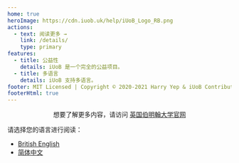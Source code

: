 ```yaml
---
home: true
heroImage: https://cdn.iuob.uk/help/iUoB_Logo_RB.png
actions:
  - text: 阅读更多 →
    link: /details/
    type: primary
features:
  - title: 公益性
    details: iUoB 是一个完全的公益项目。
  - title: 多语言
    details: iUoB 支持多语言。
footer: MIT Licensed | Copyright © 2020-2021 Harry Yep & iUoB Contributors. All rights reserved.
footerHtml: true
---
```



<div align="center">想要了解更多内容，请访问 <a href="https://www.birmingham.ac.uk/">英国伯明翰大学官网</a></div>

请选择您的语言进行阅读：
- [British English](https://en.help.iuob.uk/)
- [简体中文](./)